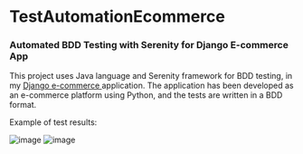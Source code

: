 # TestAutomationEcommerce

### Automated BDD Testing with Serenity for Django E-commerce App

This project uses Java language and Serenity framework for BDD testing, in my [Django e-commerce ](https://github.com/yohelperez/ecommerce-app) application. The application has been developed as an e-commerce platform using Python, and the tests are written in a BDD format.

Example of test results:

![image](https://github.com/yohelperez/TestAutomationEcommerce/assets/55060788/ee19bae4-346e-4f2c-8af8-f1c1c0432a67)
![image](https://github.com/yohelperez/TestAutomationEcommerce/assets/55060788/d0afca58-4bcb-454f-887b-305811520b7c)

